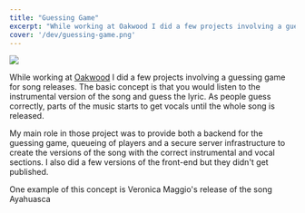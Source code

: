 ```yaml
---
title: "Guessing Game"
excerpt: "While working at Oakwood I did a few projects involving a guessing game for song releases. The basic concept is that you would listen to the instrumental version of the song and guess the lyric."
cover: '/dev/guessing-game.png'
---
```


![](/dev/guessing-game.png)

While working at [Oakwood](http://oakwood.se/) I did a few projects involving a guessing game for song releases. The basic concept is that you would listen to the instrumental version of the song and guess the lyric. As people guess correctly, parts of the music starts to get vocals until the whole song is released.

My main role in those project was to provide both a backend for the guessing game, queueing of players and a secure server infrastructure to create the versions of the song with the correct instrumental and vocal sections. I also did a few versions of the front-end but they didn't get published.

One example of this concept is Veronica Maggio's release of the song Ayahuasca
